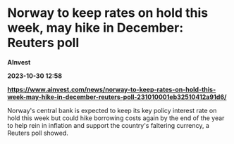 # Norway to keep rates on hold this week, may hike in December: Reuters poll
**AInvest**

**2023-10-30 12:58**

**https://www.ainvest.com/news/norway-to-keep-rates-on-hold-this-week-may-hike-in-december-reuters-poll-231010001eb32510412a91d6/**

Norway's central bank is expected to keep its key policy interest rate on hold this week but could hike borrowing costs again by the end of the year to help rein in inflation and support the country's faltering currency, a Reuters poll showed.
